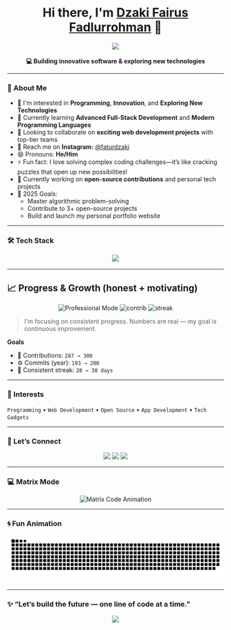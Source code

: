<!-- 👋 Hi there! Welcome to my profile -->
<h1 align="center">Hi there, I'm <a href="https://github.com/dzakifairusfadlurrohman">Dzaki Fairus Fadlurrohman</a> 👋</h1>
<p align="center">
  <img src="https://media.giphy.com/media/eNAsjO55tPbgaor7ma/giphy.gif" width="80" />
</p>

<p align="center">
  <b>💻 Building innovative software & exploring new technologies</b>
</p>

---

### 🧠 About Me

- 👀 I'm interested in **Programming**, **Innovation**, and **Exploring New Technologies**  
- 🌱 Currently learning **Advanced Full-Stack Development** and **Modern Programming Languages**  
- 💼 Looking to collaborate on **exciting web development projects** with top-tier teams  
- 📱 Reach me on **Instagram:** [@faturdzaki](https://instagram.com/faturdzaki)  
- 😄 Pronouns: **He/Him**  
- ⚡ Fun fact: I love solving complex coding challenges—it’s like cracking puzzles that open up new possibilities!  
- 🚀 Currently working on **open-source contributions** and personal tech projects  
- 🎯 2025 Goals:
  - Master algorithmic problem-solving  
  - Contribute to 3+ open-source projects  
  - Build and launch my personal portfolio website  

---

### 🛠️ Tech Stack

<p align="center">
  <img src="https://skillicons.dev/icons?i=js,php,laravel,ts,react,nextjs,nodejs,express,python,java,tailwind,mysql,git,vscode&perline=6" />
</p>

---

## 📈 Progress & Growth (honest + motivating)
<p align="center">
  <img src="https://img.shields.io/badge/Status-Professional%20Mode-0A66C2?style=for-the-badge&logo=linkedin&logoColor=white" alt="Professional Mode"/>
  <img src="https://img.shields.io/badge/Total%20Contributions-112-informational?style=for-the-badge" alt="contrib"/>
  <img src="https://img.shields.io/badge/Current%20Streak-17-green?style=for-the-badge" alt="streak"/>
</p>

> I'm focusing on consistent progress. Numbers are real — my goal is continuous improvement.

**Goals**
- 🧭 Contributions: `287 → 300`  
- ⚙️ Commits (year): `193 → 200`  
- 🔁 Consistent streak: `28 → 30 days`

---

### 🧩 Interests

`Programming` • `Web Development` • `Open Source` • `App Development` • `Tech Gadgets`

---

### 💬 Let’s Connect

<p align="center">
  <a href="https://instagram.com/faturdzaki" target="_blank"><img src="https://img.shields.io/badge/Instagram-%23E4405F?style=for-the-badge&logo=instagram&logoColor=white"/></a>
  <a href="mailto:dzakifairus@gmail.com"><img src="https://img.shields.io/badge/Gmail-D14836?style=for-the-badge&logo=gmail&logoColor=white"/></a>
  <a href="https://github.com/dzakifairusfadlurrohman"><img src="https://img.shields.io/badge/GitHub-171515?style=for-the-badge&logo=github&logoColor=white"/></a>
</p>

---

### 💻 Matrix Mode

<p align="center">
  <img src="https://media.giphy.com/media/xTkcEQACH24SMPxIQg/giphy.gif" width="600" alt="Matrix Code Animation"/>
</p>

---

### 🌀 Fun Animation

<p align="center">
  <img src="https://raw.githubusercontent.com/Platane/snk/output/github-contribution-grid-snake.svg" alt="Snake animation" />
</p>

---

### ✨ “Let’s build the future — one line of code at a time.”

<p align="center">
  <img src="https://media.giphy.com/media/3o7aD2saalBwwftBIY/giphy.gif" width="150"/>
</p>
